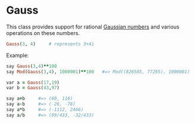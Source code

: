 # Gauss

This class provides support for rational [Gaussian numbers](https://en.wikipedia.org/wiki/Gaussian_integer) and various operations on these numbers.

```ruby
Gauss(3, 4)     # represents 3+4i
```

Example:

```ruby
say Gauss(3,4)**100
say Mod(Gauss(3,4), 1000001)**100   #=> Mod((826585, 77265), 1000001)

var a = Gauss(17,19)
var b = Gauss(43,97)

say a+b     #=> (60, 116)
say a-b     #=> (-26, -78)
say a*b     #=> (-1112, 2466)
say a/b     #=> (99/433, -32/433)
```
